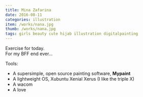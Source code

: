 ```yaml
---
title: Mina Zafarina
date: 2016-08-11
categories: illustration
item: /works/nana.jpg
thumb: /works/nana.jpg
tags: girls beauty cute hijab illustration digitalpainting
---
```

Exercise for today.  
For my BFF end ever...

Tools:

- A supersimple, open source painting software, **Mypaint**
- A lightweight OS, Xubuntu Xenial Xerus (I like the triple X)
- A wacom
- A love